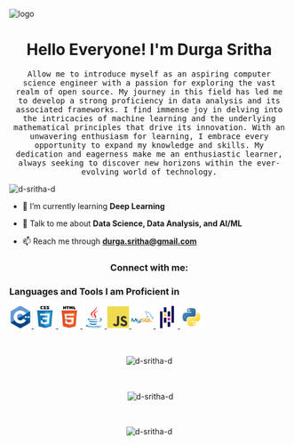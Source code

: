 ![logo](https://github.com/D-Sritha-D/D-Sritha-D/blob/main/Blue%20Yellow%20Futuristic%20Virtual%20Technology%20Blog%20Banner.png)

<h1 align="center">Hello Everyone! I'm Durga Sritha</h1>
<p style = "font-family: monospace" align = "center"> Allow me to introduce myself as an aspiring computer science engineer with a passion for exploring the vast realm of open source. My journey in this field has led me to develop a strong proficiency in data analysis and its associated frameworks. I find immense joy in delving into the intricacies of machine learning and the underlying mathematical principles that drive its innovation. With an unwavering enthusiasm for learning, I embrace every opportunity to expand my knowledge and skills. My dedication and eagerness make me an enthusiastic learner, always seeking to discover new horizons within the ever-evolving world of technology. </p>
<p align="left"> <img src="https://komarev.com/ghpvc/?username=d-sritha-d&label=Profile%20views&color=0e75b6&style=flat" alt="d-sritha-d" /> </p>

- 🌱 I’m currently learning **Deep Learning**

- 💬 Talk to me about **Data Science, Data Analysis, and AI/ML**

- 📫 Reach me through **durga.sritha@gmail.com**

<h3 align="center">Connect with me:</h3>

<h3 align="left">Languages and Tools I am Proficient in</h3>
<p align="left"> <a href="https://www.w3schools.com/cpp/" target="_blank" rel="noreferrer"> <img src="https://raw.githubusercontent.com/devicons/devicon/master/icons/cplusplus/cplusplus-original.svg" alt="cplusplus" width="40" height="40"/> </a> <a href="https://www.w3schools.com/css/" target="_blank" rel="noreferrer"> <img src="https://raw.githubusercontent.com/devicons/devicon/master/icons/css3/css3-original-wordmark.svg" alt="css3" width="40" height="40"/> </a> <a href="https://www.w3.org/html/" target="_blank" rel="noreferrer"> <img src="https://raw.githubusercontent.com/devicons/devicon/master/icons/html5/html5-original-wordmark.svg" alt="html5" width="40" height="40"/> </a> <a href="https://www.java.com" target="_blank" rel="noreferrer"> <img src="https://raw.githubusercontent.com/devicons/devicon/master/icons/java/java-original.svg" alt="java" width="40" height="40"/> </a> <a href="https://developer.mozilla.org/en-US/docs/Web/JavaScript" target="_blank" rel="noreferrer"> <img src="https://raw.githubusercontent.com/devicons/devicon/master/icons/javascript/javascript-original.svg" alt="javascript" width="40" height="40"/> </a> <a href="https://www.mysql.com/" target="_blank" rel="noreferrer"> <img src="https://raw.githubusercontent.com/devicons/devicon/master/icons/mysql/mysql-original-wordmark.svg" alt="mysql" width="40" height="40"/> </a> <a href="https://pandas.pydata.org/" target="_blank" rel="noreferrer"> <img src="https://raw.githubusercontent.com/devicons/devicon/2ae2a900d2f041da66e950e4d48052658d850630/icons/pandas/pandas-original.svg" alt="pandas" width="40" height="40"/> </a> <a href="https://www.python.org" target="_blank" rel="noreferrer"> <img src="https://raw.githubusercontent.com/devicons/devicon/master/icons/python/python-original.svg" alt="python" width="40" height="40"/> </a> </p><br>

<p align = "center" ><img align="center" src="https://github-readme-stats.vercel.app/api/top-langs?username=d-sritha-d&show_icons=true&locale=en&layout=compact" alt="d-sritha-d" /></p><br>

<p align = "center" >&nbsp;<img align="center" src="https://github-readme-stats.vercel.app/api?username=d-sritha-d&show_icons=true&locale=en" alt="d-sritha-d" /></p><br>

<p align = "center" ><img align="center" src="https://github-readme-streak-stats.herokuapp.com/?user=d-sritha-d&" alt="d-sritha-d" /></p><br>
